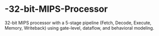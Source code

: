 # -32-bit-MIPS-Processor
 32-bit MIPS processor with a 5-stage pipeline (Fetch, Decode, Execute, Memory, Writeback) using gate-level, dataflow, and behavioral modeling.
